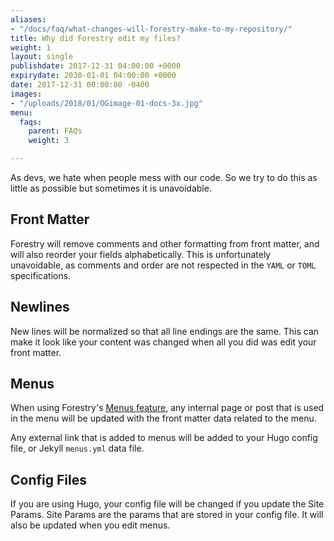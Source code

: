 ```yaml
---
aliases:
- "/docs/faq/what-changes-will-forestry-make-to-my-repository/"
title: Why did Forestry edit my files?
weight: 1
layout: single
publishdate: 2017-12-31 04:00:00 +0000
expirydate: 2030-01-01 04:00:00 +0000
date: 2017-12-31 00:00:00 -0400
images:
- "/uploads/2018/01/OGimage-01-docs-3x.jpg"
menu:
  faqs:
    parent: FAQs
    weight: 3

---
```

As devs, we hate when people mess with our code. So we try to do this as little as possible but sometimes it is unavoidable.

## Front Matter
Forestry will remove comments and other formatting from front matter, and will also reorder your fields alphabetically. This is unfortunately unavoidable, as comments and order are not respected in the `YAML` or `TOML` specifications.

## Newlines
New lines will be normalized so that all line endings are the same. This can make it look like your content was changed when all you did was edit your front matter.

## Menus
When using Forestry's [Menus feature](/docs/editing/menus/), any internal page or post that is used in the menu will be updated with the front matter data related to the menu.

Any external link that is added to menus will be added to your Hugo config file, or Jekyll `menus.yml` data file.

## Config Files
If you are using Hugo, your config file will be changed if you update the Site Params. Site Params are the params that are stored in your config file. It will also be updated when you edit menus.
